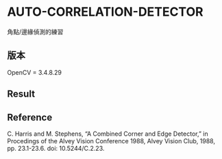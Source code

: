 # AUTO-CORRELATION-DETECTOR
角點/邊緣偵測的練習

## 版本

OpenCV = 3.4.8.29

## Result



## Reference

C. Harris and M. Stephens, “A Combined Corner and Edge Detector,” in
Procedings of the Alvey Vision Conference 1988, Alvey Vision Club, 1988, pp.
23.1-23.6. doi: 10.5244/C.2.23.
